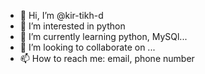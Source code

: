 - 👋 Hi, I’m @kir-tikh-d
- 👀 I’m interested in python
- 🌱 I’m currently learning python, MySQl...
- 💞️ I’m looking to collaborate on ...
- 📫 How to reach me: email, phone number

<!---
kir-tikh-d/kir-tikh-d is a ✨ special ✨ repository because its `README.md` (this file) appears on your GitHub profile.
You can click the Preview link to take a look at your changes.
--->
